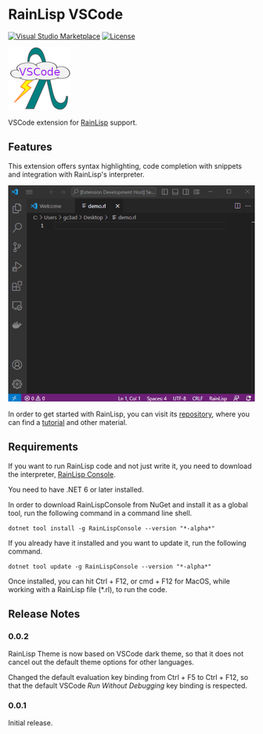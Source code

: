 # RainLisp VSCode

[![Visual Studio Marketplace](https://img.shields.io/visual-studio-marketplace/v/chr1st0scli.rainlisp-vscode)](https://marketplace.visualstudio.com/items?itemName=chr1st0scli.rainlisp-vscode)
[![License](https://img.shields.io/github/license/chr1st0scli/rainlisp-vscode)](LICENSE.txt)

![Logo](images/RainLisp-Colored-128x128.png)

VSCode extension for [RainLisp](https://github.com/chr1st0scli/RainLisp) support.

## Features

This extension offers syntax highlighting, code completion with snippets and integration with RainLisp's interpreter.

![Demo](images/RainLispVSCodeDemo.gif)

In order to get started with RainLisp, you can visit its [repository](https://github.com/chr1st0scli/RainLisp),
where you can find a [tutorial](https://github.com/chr1st0scli/RainLisp/blob/master/RainLisp/Docs/quick-start.md) and other material.

## Requirements

If you want to run RainLisp code and not just write it, you need to download the interpreter, [RainLisp Console](https://github.com/chr1st0scli/RainLispConsole).

You need to have .NET 6 or later installed.

In order to download RainLispConsole from NuGet and install it as a global tool, run the following command in a command line shell.

```
dotnet tool install -g RainLispConsole --version "*-alpha*"
```

If you already have it installed and you want to update it, run the following command.

```
dotnet tool update -g RainLispConsole --version "*-alpha*"
```

Once installed, you can hit Ctrl + F12, or cmd + F12 for MacOS, while working with a RainLisp file (*.rl), to run the code.

## Release Notes

### 0.0.2

RainLisp Theme is now based on VSCode dark theme, so that it does not cancel out the default theme options for other languages.

Changed the default evaluation key binding from Ctrl + F5 to Ctrl + F12, so that the default VSCode *Run Without Debugging* key binding is respected.

### 0.0.1

Initial release.
